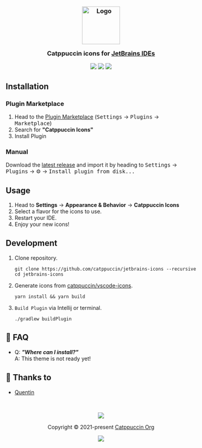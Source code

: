 <h3 align="center">
	<img src="https://raw.githubusercontent.com/catppuccin/catppuccin/main/assets/logos/exports/1544x1544_circle.png" width="100" alt="Logo"/><br/>
	<img src="https://raw.githubusercontent.com/catppuccin/catppuccin/main/assets/misc/transparent.png" height="30" width="0px"/>
	Catppuccin icons for <a href="https://www.jetbrains.com">JetBrains IDEs</a>
	<img src="https://raw.githubusercontent.com/catppuccin/catppuccin/main/assets/misc/transparent.png" height="30" width="0px"/>
</h3>

<p align="center">
	<a href="https://github.com/catppuccin/jetbrains-icons/stargazers"><img src="https://img.shields.io/github/stars/catppuccin/jetbrains-icons?colorA=363a4f&colorB=b7bdf8&style=for-the-badge"></a>
	<a href="https://github.com/catppuccin/jetbrains-icons/issues"><img src="https://img.shields.io/github/issues/catppuccin/jetbrains-icons?colorA=363a4f&colorB=f5a97f&style=for-the-badge"></a>
	<a href="https://github.com/catppuccin/jetbrains-icons/contributors"><img src="https://img.shields.io/github/contributors/catppuccin/jetbrains-icons?colorA=363a4f&colorB=a6da95&style=for-the-badge"></a>
</p>

## Installation

### Plugin Marketplace

1. Head to the [Plugin Marketplace](https://plugins.jetbrains.com/) (<kbd>Settings</kbd> → <kbd>Plugins</kbd> → <kbd>
   Marketplace</kbd>)
2. Search for **"Catppuccin Icons"**
3. Install Plugin

### Manual

Download the [latest release](https://github.com/catppuccin/jetbrains-icons/releases/latest) and import it by heading
to <kbd>
Settings</kbd> → <kbd>Plugins</kbd> → ⚙️ → <kbd>Install plugin from disk...</kbd>

## Usage

1. Head to **Settings** → **Appearance & Behavior** → **Catppuccin Icons**
2. Select a flavor for the icons to use.
3. Restart your IDE.
4. Enjoy your new icons!

## Development

1. Clone repository.

    ```shell
    git clone https://github.com/catppuccin/jetbrains-icons --recursive
    cd jetbrains-icons
    ```

2. Generate icons from [catppuccin/vscode-icons](https://github.com/catppuccin/vscode-icons).

    ```shell
    yarn install && yarn build
    ```

3. `Build Plugin` via Intellij or terminal.

    ```shell
    ./gradlew buildPlugin
    ```

## 🙋 FAQ

- Q: **_"Where can I install?"_**\
  A: This theme is not ready yet!

## 💝 Thanks to

- [Quentin](https://github.com/quentinguidee)

&nbsp;

<p align="center">
	<img src="https://raw.githubusercontent.com/catppuccin/catppuccin/main/assets/footers/gray0_ctp_on_line.svg?sanitize=true" />
</p>

<p align="center">
	Copyright &copy; 2021-present <a href="https://github.com/catppuccin" target="_blank">Catppuccin Org</a>
</p>

<p align="center">
	<a href="https://github.com/catppuccin/catppuccin/blob/main/LICENSE"><img src="https://img.shields.io/static/v1.svg?style=for-the-badge&label=License&message=MIT&logoColor=d9e0ee&colorA=363a4f&colorB=b7bdf8"/></a>
</p>
